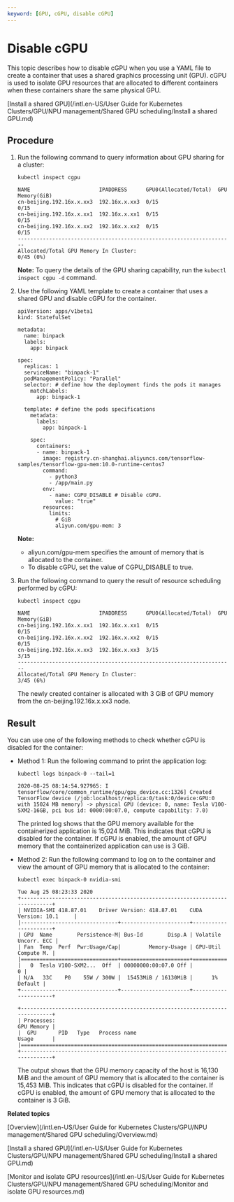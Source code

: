 ```yaml
---
keyword: [GPU, cGPU, disable cGPU]
---
```


# Disable cGPU

This topic describes how to disable cGPU when you use a YAML file to create a container that uses a shared graphics processing unit \(GPU\). cGPU is used to isolate GPU resources that are allocated to different containers when these containers share the same physical GPU.

[Install a shared GPU](/intl.en-US/User Guide for Kubernetes Clusters/GPU/NPU management/Shared GPU scheduling/Install a shared GPU.md)

## Procedure

1.  Run the following command to query information about GPU sharing for a cluster:

    ```
    kubectl inspect cgpu
    ```

    ```
    NAME                      IPADDRESS      GPU0(Allocated/Total)  GPU Memory(GiB)
    cn-beijing.192.16x.x.xx3  192.16x.x.xx3  0/15                   0/15
    cn-beijing.192.16x.x.xx1  192.16x.x.xx1  0/15                   0/15
    cn-beijing.192.16x.x.xx2  192.16x.x.xx2  0/15                   0/15
    ---------------------------------------------------------------------
    Allocated/Total GPU Memory In Cluster:
    0/45 (0%)
    ```

    **Note:** To query the details of the GPU sharing capability, run the `kubectl inspect cgpu -d` command.

2.  Use the following YAML template to create a container that uses a shared GPU and disable cGPU for the container.

    ```
    apiVersion: apps/v1beta1
    kind: StatefulSet
    
    metadata:
      name: binpack
      labels:
        app: binpack
    
    spec:
      replicas: 1
      serviceName: "binpack-1"
      podManagementPolicy: "Parallel"
      selector: # define how the deployment finds the pods it manages
        matchLabels:
          app: binpack-1
    
      template: # define the pods specifications
        metadata:
          labels:
            app: binpack-1
    
        spec:
          containers:
          - name: binpack-1
            image: registry.cn-shanghai.aliyuncs.com/tensorflow-samples/tensorflow-gpu-mem:10.0-runtime-centos7
            command:
              - python3
              - /app/main.py
            env:
              - name: CGPU_DISABLE # Disable cGPU.
                value: "true"
            resources:
              limits:
                # GiB
                aliyun.com/gpu-mem: 3
    ```

    **Note:**

    -   aliyun.com/gpu-mem specifies the amount of memory that is allocated to the container.
    -   To disable cGPU, set the value of CGPU\_DISABLE to true.
3.  Run the following command to query the result of resource scheduling performed by cGPU:

    ```
    kubectl inspect cgpu
    ```

    ```
    NAME                      IPADDRESS      GPU0(Allocated/Total)  GPU Memory(GiB)
    cn-beijing.192.16x.x.xx1  192.16x.x.xx1  0/15                   0/15
    cn-beijing.192.16x.x.xx2  192.16x.x.xx2  0/15                   0/15
    cn-beijing.192.16x.x.xx3  192.16x.x.xx3  3/15                   3/15
    ---------------------------------------------------------------------
    Allocated/Total GPU Memory In Cluster:
    3/45 (6%)
    ```

    The newly created container is allocated with 3 GiB of GPU memory from the cn-beijing.192.16x.x.xx3 node.


## Result

You can use one of the following methods to check whether cGPU is disabled for the container:

-   Method 1: Run the following command to print the application log:

    ```
    kubectl logs binpack-0 --tail=1
    ```

    ```
    2020-08-25 08:14:54.927965: I tensorflow/core/common_runtime/gpu/gpu_device.cc:1326] Created TensorFlow device (/job:localhost/replica:0/task:0/device:GPU:0 with 15024 MB memory) -> physical GPU (device: 0, name: Tesla V100-SXM2-16GB, pci bus id: 0000:00:07.0, compute capability: 7.0)
    ```

    The printed log shows that the GPU memory available for the containerized application is 15,024 MiB. This indicates that cGPU is disabled for the container. If cGPU is enabled, the amount of GPU memory that the containerized application can use is 3 GiB.

-   Method 2: Run the following command to log on to the container and view the amount of GPU memory that is allocated to the container:

    ```
    kubectl exec binpack-0 nvidia-smi
    ```

    ```
    Tue Aug 25 08:23:33 2020
    +-----------------------------------------------------------------------------+
    | NVIDIA-SMI 418.87.01    Driver Version: 418.87.01    CUDA Version: 10.1     |
    |-------------------------------+----------------------+----------------------+
    | GPU  Name        Persistence-M| Bus-Id        Disp.A | Volatile Uncorr. ECC |
    | Fan  Temp  Perf  Pwr:Usage/Cap|         Memory-Usage | GPU-Util  Compute M. |
    |===============================+======================+======================|
    |   0  Tesla V100-SXM2...  Off  | 00000000:00:07.0 Off |                    0 |
    | N/A   33C    P0    55W / 300W |  15453MiB / 16130MiB |      1%      Default |
    +-------------------------------+----------------------+----------------------+
    
    +-----------------------------------------------------------------------------+
    | Processes:                                                       GPU Memory |
    |  GPU       PID   Type   Process name                             Usage      |
    |=============================================================================|
    +-----------------------------------------------------------------------------+
    ```

    The output shows that the GPU memory capacity of the host is 16,130 MiB and the amount of GPU memory that is allocated to the container is 15,453 MiB. This indicates that cGPU is disabled for the container. If cGPU is enabled, the amount of GPU memory that is allocated to the container is 3 GiB.


**Related topics**  


[Overview](/intl.en-US/User Guide for Kubernetes Clusters/GPU/NPU management/Shared GPU scheduling/Overview.md)

[Install a shared GPU](/intl.en-US/User Guide for Kubernetes Clusters/GPU/NPU management/Shared GPU scheduling/Install a shared GPU.md)

[Monitor and isolate GPU resources](/intl.en-US/User Guide for Kubernetes Clusters/GPU/NPU management/Shared GPU scheduling/Monitor and isolate GPU resources.md)


